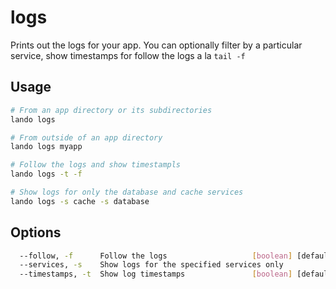 logs
====

Prints out the logs for your app. You can optionally filter by a particular service,
show timestamps for follow the logs a la `tail -f`

Usage
-----

```bash
# From an app directory or its subdirectories
lando logs

# From outside of an app directory
lando logs myapp

# Follow the logs and show timestampls
lando logs -t -f

# Show logs for only the database and cache services
lando logs -s cache -s database
```

Options
-------

```bash
  --follow, -f      Follow the logs                   [boolean] [default: false]
  --services, -s    Show logs for the specified services only            [array]
  --timestamps, -t  Show log timestamps               [boolean] [default: false]
```
